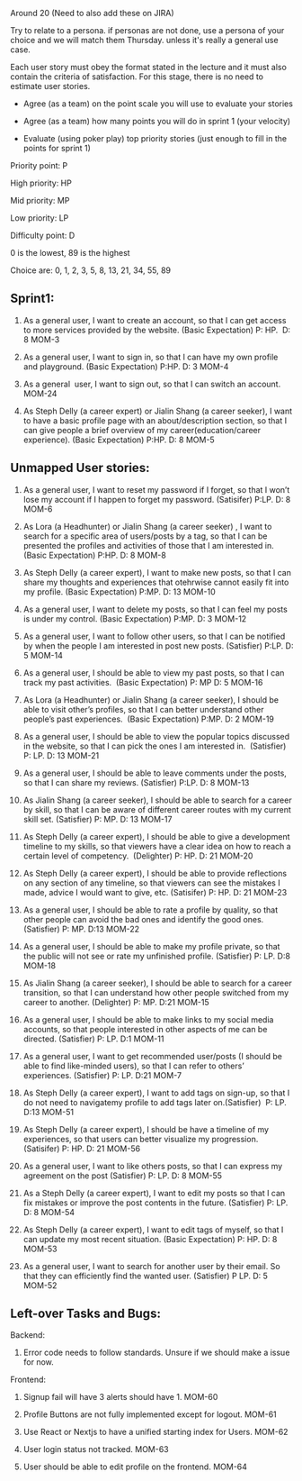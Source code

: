 Around 20 (Need to also add these on JIRA)

Try to relate to a persona. if personas are not done, use a persona of your choice and we will match them Thursday. unless it's really a general use case.



Each user story must obey the format stated in the lecture and it must also contain the criteria of satisfaction. For this stage, there is no need to estimate user stories. 



 - Agree (as a team) on the point scale you will use to evaluate your stories

 - Agree (as a team) how many points you will do in sprint 1 (your velocity)

 - Evaluate (using poker play) top priority stories (just enough to fill in the points for sprint 1)



Priority point: P

High priority: HP

Mid priority: MP

Low priority: LP



Difficulty point: D

0 is the lowest, 89 is the highest

Choice are: 0, 1, 2, 3, 5, 8, 13, 21, 34, 55, 89



 ## Sprint1:

1. As a general user, I want to create an account, so that I can get access to more services provided by the website. (Basic Expectation) P: HP.  D: 8 MOM-3

2. As a general user, I want to sign in, so that I can have my own profile and playground. (Basic Expectation) P:HP. D: 3 MOM-4

3. As a general  user, I want to sign out, so that I can switch an account. MOM-24

4. As Steph Delly (a career expert) or Jialin Shang (a career seeker), I want to have a basic profile page with an about/description section, so that I can give people a brief overview of my career(education/career experience). (Basic Expectation) P:HP. D: 8 MOM-5

## Unmapped User stories:

1. As a general user, I want to reset my password if I forget, so that I won’t lose my account if I happen to forget my password. (Satisifer) P:LP. D: 8 MOM-6

2. As Lora (a Headhunter) or Jialin Shang (a career seeker) , I want to search for a specific area of users/posts by a tag, so that I can be presented the profiles and activities of those that I am interested in.  (Basic Expectation) P:HP. D: 8 MOM-8

3. As Steph Delly (a career expert), I want to make new posts, so that I can share my thoughts and experiences that otehrwise cannot easily fit into my profile. (Basic Expectation) P:MP. D: 13 MOM-10

4. As a general user, I want to delete my posts, so that I can feel my posts is under my control. (Basic Expectation) P:MP. D: 3 MOM-12

5. As a general user, I want to follow other users, so that I can be notified by when the people I am interested in post new posts. (Satisfier) P:LP. D: 5 MOM-14

6. As a general user, I should be able to view my past posts, so that I can track my past activities.  (Basic Expectation) P: MP D: 5 MOM-16

7. As Lora (a Headhunter) or Jialin Shang (a career seeker), I should be able to visit other’s profiles, so that I can better understand other people’s past experiences.  (Basic Expectation) P:MP. D: 2 MOM-19

8. As a general user, I should be able to view the popular topics discussed in the website, so that I can pick the ones I am interested in.  (Satisfier) P: LP. D: 13 MOM-21

9. As a general user, I should be able to leave comments under the posts, so that I can share my reviews. (Satisfier) P:LP. D: 8 MOM-13

10. As Jialin Shang (a career seeker), I should be able to search for a career by skill, so that I can be aware of different career routes with my current skill set. (Satisfier) P: MP. D: 13 MOM-17

11. As Steph Delly (a career expert), I should be able to give a development timeline to my skills, so that viewers have a clear idea on how to reach a certain level of competency.  (Delighter) P: HP. D: 21 MOM-20

12. As Steph Delly (a career expert), I should be able to provide reflections on any section of any timeline, so that viewers can see the mistakes I made, advice I would want to give, etc. (Satisifer) P: HP. D: 21 MOM-23

13. As a general user, I should be able to rate a profile by quality, so that other people can avoid the bad ones and identify the good ones. (Satisfier) P: MP. D:13 MOM-22

14. As a general user, I should be able to make my profile private, so that the public will not see or rate my unfinished profile. (Satisfier) P: LP. D:8 MOM-18

15. As Jialin Shang (a career seeker), I should be able to search for a career transition, so that I can understand how other people switched from my career to another. (Delighter) P: MP. D:21 MOM-15

16. As a general user, I should be able to make links to my social media accounts, so that people interested in other aspects of me can be directed. (Satisfier) P: LP. D:1 MOM-11

17. As a general user, I want to get recommended user/posts (I should be able to find like-minded users), so that I can refer to others’ experiences. (Satisfier) P: LP. D:21 MOM-7

18. As Steph Delly (a career expert), I want to add tags on sign-up, so that I do not need to navigatemy profile to add tags later on.(Satisfier)  P: LP. D:13 MOM-51

19. As Steph Delly (a career expert), I should be have a timeline of my experiences, so that users can better visualize my progression. (Satisifer) P: HP. D: 21 MOM-56

20. As a general user, I want to like others posts, so that I can express my agreement on the post (Satisfier) P: LP. D: 8 MOM-55

21. As a Steph Delly (a career expert), I want to edit my posts so that I can fix mistakes or improve the post contents in the future. (Satisfier) P: LP. D: 8 MOM-54

22. As Steph Delly (a career expert), I want to edit tags of myself, so that I can update my most recent situation. (Basic Expectation) P: HP. D: 8 MOM-53

23. As a general user, I want to search for another user by their email. So that they can efficiently find the wanted user. (Satisfier) P LP. D: 5 MOM-52



## Left-over Tasks and Bugs:

Backend:

1. Error code needs to follow standards. Unsure if we should make a issue for now.

Frontend:

1. Signup fail will have 3 alerts should have 1. MOM-60

2. Profile Buttons are not fully implemented except for logout. MOM-61

3. Use React or Nextjs to have a unified starting index for Users. MOM-62

4. User login status not tracked. MOM-63

5. User should be able to edit profile on the frontend. MOM-64
